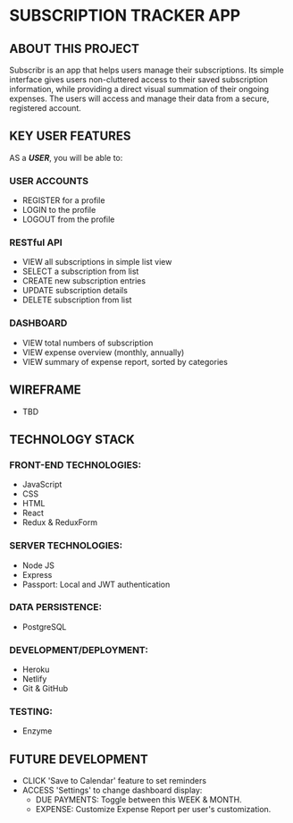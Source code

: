 # SUBSCRIPTION TRACKER APP

## ABOUT THIS PROJECT
Subscribr is an app that helps users manage their subscriptions. Its simple interface gives users non-cluttered access to their saved subscription information, while providing a direct visual summation of their ongoing expenses. The users will access and manage their data from a secure, registered account.

## KEY USER FEATURES
AS a ***USER***, you will be able to:

### USER ACCOUNTS
* REGISTER for a profile 
* LOGIN to the profile 
* LOGOUT from the profile

### RESTful API
* VIEW all subscriptions in simple list view
* SELECT a subscription from list
* CREATE new subscription entries
* UPDATE subscription details
* DELETE subscription from list

### DASHBOARD
* VIEW total numbers of subscription
* VIEW expense overview (monthly, annually)
* VIEW summary of expense report, sorted by categories

## WIREFRAME
* TBD

## TECHNOLOGY STACK

### FRONT-END TECHNOLOGIES:
* JavaScript
* CSS
* HTML
* React
* Redux & ReduxForm

### SERVER TECHNOLOGIES:
* Node JS
* Express
* Passport: Local and JWT authentication

### DATA PERSISTENCE: 
* ​PostgreSQL

### DEVELOPMENT/DEPLOYMENT: 
* Heroku
* Netlify
* Git & GitHub

### TESTING: 
* Enzyme

## FUTURE DEVELOPMENT
* CLICK 'Save to Calendar' feature to set reminders
* ACCESS 'Settings' to change dashboard display:
  - DUE PAYMENTS: Toggle between this WEEK & MONTH.
  - EXPENSE: Customize Expense Report per user's customization.
